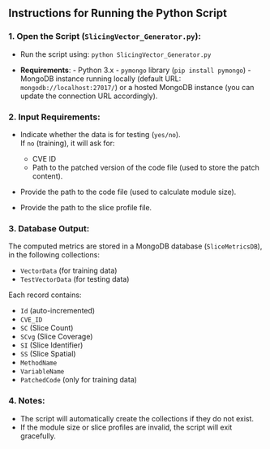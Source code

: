 ## Instructions for Running the Python Script

### 1. Open the Script (`SlicingVector_Generator.py`):

- Run the script using:
      ```
      python SlicingVector_Generator.py
      ```

- **Requirements**:
      - Python 3.x
      - `pymongo` library (`pip install pymongo`)
      - MongoDB instance running locally (default URL: `mongodb://localhost:27017/`) or a hosted MongoDB instance (you can update the connection URL accordingly).

### 2. Input Requirements:

- Indicate whether the data is for testing (`yes/no`).  
  If `no` (training), it will ask for:
  - CVE ID
  - Path to the patched version of the code file (used to store the patch content).

- Provide the path to the code file (used to calculate module size).
- Provide the path to the slice profile file.

### 3. Database Output:

The computed metrics are stored in a MongoDB database (`SliceMetricsDB`), in the following collections:

- `VectorData` (for training data)
- `TestVectorData` (for testing data)

Each record contains:

- `Id` (auto-incremented)
- `CVE_ID`
- `SC` (Slice Count)
- `SCvg` (Slice Coverage)
- `SI` (Slice Identifier)
- `SS` (Slice Spatial)
- `MethodName`
- `VariableName`
- `PatchedCode` (only for training data)

### 4. Notes:

- The script will automatically create the collections if they do not exist.
- If the module size or slice profiles are invalid, the script will exit gracefully.
